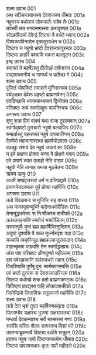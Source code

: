 शल्य उवाच	001  
अथ सञ्चिन्तयानस्य देवराजस्य धीमतः	001a  
नहुषस्य वधोपायं लोकपालैः सहैव तैः	001c  
तपस्वी तत्र भगवानगस्त्यः प्रत्यदृश्यत	001e  
सोऽब्रवीदर्च्य देवेन्द्रं दिष्ट्या वै वर्धते भवान्	002a  
विश्वरूपविनाशेन वृत्रासुरवधेन च	002c  
दिष्ट्या च नहुषो भ्रष्टो देवराज्यात्पुरन्दर	003a  
दिष्ट्या हतारिं पश्यामि भवन्तं बलसूदन	003c  
इन्द्र उवाच	004  
स्वागतं ते महर्षेऽस्तु प्रीतोऽहं दर्शनात्तव	004a  
पाद्यमाचमनीयं च गामर्घ्यं च प्रतीच्छ मे	004c  
शल्य उवाच	005  
पूजितं चोपविष्टं तमासने मुनिसत्तमम्	005a  
पर्यपृच्छत देवेशः प्रहृष्टो ब्राह्मणर्षभम्	005c  
एतदिच्छामि भगवन्कथ्यमानं द्विजोत्तम	006a  
परिभ्रष्टः कथं स्वर्गान्नहुषः पापनिश्चयः	006c  
अगस्त्य उवाच	007  
शृणु शक्र प्रियं वाक्यं यथा राजा दुरात्मवान्	007a  
स्वर्गाद्भ्रष्टो दुराचारो नहुषो बलदर्पितः	007c  
श्रमार्तास्तु वहन्तस्तं नहुषं पापकारिणम्	008a  
देवर्षयो महाभागास्तथा ब्रह्मर्षयोऽमलाः	008c  
पप्रच्छुः संशयं देव नहुषं जयतां वर	008e  
य इमे ब्रह्मणा प्रोक्ता मन्त्रा वै प्रोक्षणे गवाम्	009a  
एते प्रमाणं भवत उताहो नेति वासव	009c  
नहुषो नेति तानाह तमसा मूढचेतनः	009e  
ऋषय ऊचुः	010  
अधर्मे सम्प्रवृत्तस्त्वं धर्मं न प्रतिपद्यसे	010a  
प्रमाणमेतदस्माकं पूर्वं प्रोक्तं महर्षिभिः	010c  
अगस्त्य उवाच	011  
ततो विवदमानः स मुनिभिः सह वासव	011a  
अथ मामस्पृशन्मूर्ध्नि पादेनाधर्मपीडितः	011c  
तेनाभूद्धततेजाः स निःश्रीकश्च शचीपते	012a  
ततस्तमहमाविग्नमवोचं भयपीडितम्	012c  
यस्मात्पूर्वैः कृतं ब्रह्म ब्रह्मर्षिभिरनुष्ठितम्	013a  
अदुष्टं दूषयसि वै यच्च मूर्ध्न्यस्पृशः पदा	013c  
यच्चापि त्वमृषीन्मूढ ब्रह्मकल्पान्दुरासदान्	014a  
वाहान्कृत्वा वाहयसि तेन स्वर्गाद्धतप्रभः	014c  
ध्वंस पाप परिभ्रष्टः क्षीणपुण्यो महीतलम्	015a  
दश वर्षसहस्राणि सर्परूपधरो महान्	015c  
विचरिष्यसि पूर्णेषु पुनः स्वर्गमवाप्स्यसि	015e  
एवं भ्रष्टो दुरात्मा स देवराज्यादरिन्दम	016a  
दिष्ट्या वर्धामहे शक्र हतो ब्राह्मणकण्टकः	016c  
त्रिविष्टपं प्रपद्यस्व पाहि लोकाञ्शचीपते	017a  
जितेन्द्रियो जितामित्रः स्तूयमानो महर्षिभिः	017c  
शल्य उवाच	018  
ततो देवा भृशं तुष्टा महर्षिगणसंवृताः	018a  
पितरश्चैव यक्षाश्च भुजगा राक्षसास्तथा	018c  
गन्धर्वा देवकन्याश्च सर्वे चाप्सरसां गणाः	019a  
सरांसि सरितः शैलाः सागराश्च विशां पते	019c  
उपगम्याब्रुवन्सर्वे दिष्ट्या वर्धसि शत्रुहन्	020a  
हतश्च नहुषः पापो दिष्ट्यागस्त्येन धीमता	020c  
दिष्ट्या पापसमाचारः कृतः सर्पो महीतले	020e  
